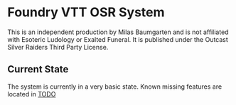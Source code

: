 # Foundry VTT OSR System
This  is an independent production by Milas Baumgarten and is not affiliated with Esoteric Ludology or Exalted Funeral. It is published under the Outcast Silver Raiders Third Party License.

## Current State
The system is currently in a very basic state. Known missing features are located in [TODO](TODO.md)
